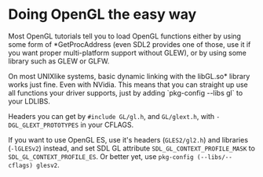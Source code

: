 # Doing OpenGL the easy way

Most OpenGL tutorials tell you to load OpenGL functions either by using some
form of *GetProcAddress (even SDL2 provides one of those, use it if you want
proper multi-platform support without GLEW), or by using some library such as
GLEW or GLFW.

On most UNIXlike systems, basic dynamic linking with the libGL.so* library
works just fine. Even with NVidia. This means that you can straight up use all
functions your driver supports, just by adding \`pkg-config --libs gl\` to your
LDLIBS.

Headers you can get by `#include GL/gl.h`, and `GL/glext.h`, with
`-DGL_GLEXT_PROTOTYPES` in your CFLAGS.

If you want to use OpenGL ES, use it's headers (`GLES2/gl2.h`) and libraries
(`-lGLESv2`) instead, and set SDL GL attribute `SDL_GL_CONTEXT_PROFILE_MASK` to
`SDL_GL_CONTEXT_PROFILE_ES`. Or better yet, use `pkg-config (--libs/--cflags)
glesv2`.
